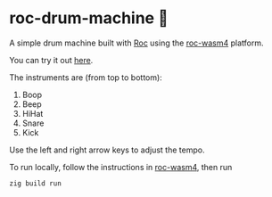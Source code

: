 # roc-drum-machine :drum:

A simple drum machine built with [Roc](https://roc-lang.org) using the [roc-wasm4](https://github.com/lukewilliamboswell/roc-wasm4) platform.

You can try it out [here](https://isaacvando.github.io/roc-drum-machine).

The instruments are (from top to bottom):
1. Boop
1. Beep
1. HiHat
1. Snare
1. Kick

Use the left and right arrow keys to adjust the tempo.

To run locally, follow the instructions in [roc-wasm4](https://github.com/lukewilliamboswell/roc-wasm4), then run 
```bash
zig build run
```

